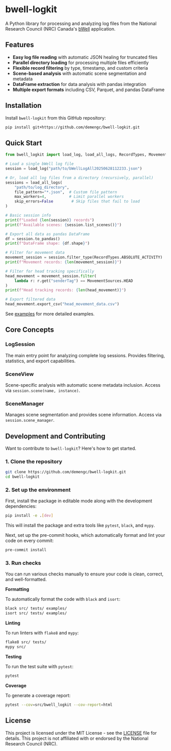 # bwell-logkit

A Python library for processing and analyzing log files from the National
Research Council (NRC)
Canada's [bWell](https://nrc.canada.ca/en/research-development/products-services/technical-advisory-services/bwell)
application.

## Features

- **Easy log file reading** with automatic JSON healing for truncated files
- **Parallel directory loading** for processing multiple files efficiently
- **Flexible record filtering** by type, timestamp, and custom criteria
- **Scene-based analysis** with automatic scene segmentation and metadata
- **DataFrame extraction** for data analysis with pandas integration
- **Multiple export formats** including CSV, Parquet, and pandas DataFrame

## Installation

Install `bwell-logkit` from this GitHub repository:

```bash
pip install git+https://github.com/demengc/bwell-logkit.git
```

## Quick Start

```python
from bwell_logkit import load_log, load_all_logs, RecordTypes, MovementSources

# Load a single bWell log file
session = load_log("path/to/bWellLogAll20250628112233.json")

# Or, load all log files from a directory (recursively, parallel)
sessions = load_all_logs(
    "path/to/log_directory",
    file_pattern="*.json",  # Custom file pattern
    max_workers=4,          # Limit parallel workers
    skip_errors=False        # Skip files that fail to load
)

# Basic session info
print(f"Loaded {len(session)} records")
print(f"Available scenes: {session.list_scenes()}")

# Export all data as pandas DataFrame
df = session.to_pandas()
print(f"DataFrame shape: {df.shape}")

# Filter for movement data
movement_session = session.filter_type(RecordTypes.ABSOLUTE_ACTIVITY)
print(f"Movement records: {len(movement_session)}")

# Filter for head tracking specifically
head_movement = movement_session.filter(
    lambda r: r.get("senderTag") == MovementSources.HEAD
)
print(f"Head tracking records: {len(head_movement)}")

# Export filtered data
head_movement.export_csv("head_movement_data.csv")
```

See [examples](examples/basic_usage.py) for more detailed examples.

## Core Concepts

### LogSession

The main entry point for analyzing complete log sessions. Provides filtering,
statistics, and export capabilities.

### SceneView

Scene-specific analysis with automatic scene metadata inclusion. Access via
`session.scene(name, instance)`.

### SceneManager

Manages scene segmentation and provides scene information. Access via
`session.scene_manager`.

## Development and Contributing

Want to contribute to `bwell-logkit`? Here's how to get started.

### 1. Clone the repository

```bash
git clone https://github.com/demengc/bwell-logkit.git
cd bwell-logkit
```

### 2. Set up the environment

First, install the package in editable mode along with the development
dependencies:

```bash
pip install -e .[dev]
```

This will install the package and extra tools like `pytest`, `black`, and
`mypy`.

Next, set up the pre-commit hooks, which automatically format and lint your
code on every commit:

```bash
pre-commit install
```

### 3. Run checks

You can run various checks manually to ensure your code is clean, correct, and
well-formatted.

**Formatting**

To automatically format the code with `black` and `isort`:

```bash
black src/ tests/ examples/
isort src/ tests/ examples/
```

**Linting**

To run linters with `flake8` and `mypy`:

```bash
flake8 src/ tests/
mypy src/
```

**Testing**

To run the test suite with `pytest`:

```bash
pytest
```

**Coverage**

To generate a coverage report:

```bash
pytest --cov=src/bwell_logkit --cov-report=html
```

## License

This project is licensed under the MIT License - see the [LICENSE](LICENSE)
file for details. This project is not affiliated with or endorsed by the
National Research Council (NRC).
